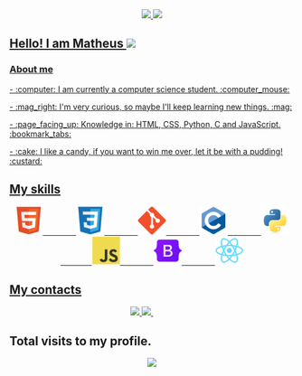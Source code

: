 <div align="center">
  <a href="https://github.com/Ma1heus">
  <img height="180em" src="https://github-readme-stats.vercel.app/api?username=Ma1heus&show_icons=true&theme=tokyonight&include_all_commits=true&count_private=true"/>
  <img height="180em" src="https://github-readme-stats.vercel.app/api/top-langs/?username=Ma1heus&layout=compact&langs_count=7&theme=tokyonight"/>
</div>

## Hello! I am Matheus <img src="https://raw.githubusercontent.com/iampavangandhi/iampavangandhi/master/gifs/Hi.gif" width="30px"></h2>

### About me
<div style="display: inline_block">
  <p> - :computer: I am currently a computer science student. :computer_mouse:</p>
  <p> - :mag_right: I'm very curious, so maybe I'll keep learning new things. :mag:</p>
  <p> - :page_facing_up: Knowledge in: HTML, CSS, Python, C and JavaScript. :bookmark_tabs:</p>
  <p> - :cake: I like a candy, if you want to win me over, let it be with a pudding! :custard:</p>
</div>

## My skills 
<div align="center">
  <img height="50" src="https://raw.githubusercontent.com/devicons/devicon/master/icons/html5/html5-original.svg">
  &nbsp;&nbsp;&nbsp;&nbsp;&nbsp;&nbsp;&nbsp;&nbsp;&nbsp;&nbsp;&nbsp;&nbsp;&nbsp;
  <img height="50" src="https://raw.githubusercontent.com/devicons/devicon/master/icons/css3/css3-original.svg">
  &nbsp;&nbsp;&nbsp;&nbsp;&nbsp;&nbsp;&nbsp;&nbsp;&nbsp;&nbsp;&nbsp;&nbsp;&nbsp;
  <img height="50" src="https://raw.githubusercontent.com/devicons/devicon/master/icons/git/git-original.svg">
  &nbsp;&nbsp;&nbsp;&nbsp;&nbsp;&nbsp;&nbsp;&nbsp;&nbsp;&nbsp;&nbsp;&nbsp;&nbsp;
  <img height="50" src="https://raw.githubusercontent.com/devicons/devicon/master/icons/c/c-original.svg">
  &nbsp;&nbsp;&nbsp;&nbsp;&nbsp;&nbsp;&nbsp;&nbsp;&nbsp;&nbsp;&nbsp;&nbsp;&nbsp;
  <img height="50" src="https://raw.githubusercontent.com/devicons/devicon/master/icons/python/python-original.svg">
  &nbsp;&nbsp;&nbsp;&nbsp;&nbsp;&nbsp;&nbsp;&nbsp;&nbsp;&nbsp;&nbsp;&nbsp;&nbsp;
  <img height="50" src="https://raw.githubusercontent.com/devicons/devicon/master/icons/javascript/javascript-original.svg">
  &nbsp;&nbsp;&nbsp;&nbsp;&nbsp;&nbsp;&nbsp;&nbsp;&nbsp;&nbsp;&nbsp;&nbsp;&nbsp;
  <img height="50" src="https://raw.githubusercontent.com/devicons/devicon/master/icons/bootstrap/bootstrap-original.svg">
  &nbsp;&nbsp;&nbsp;&nbsp;&nbsp;&nbsp;&nbsp;&nbsp;&nbsp;&nbsp;&nbsp;&nbsp;&nbsp;
  <img height="50" src="https://raw.githubusercontent.com/devicons/devicon/master/icons/react/react-original.svg">
</div>
    
## My contacts
<div align="center">
  <a>
      <a href="https://www.linkedin.com/in/matheus-rodrigues-o-ambicioso-em-programacao-e-tecnologia/">
        <img src="https://img.shields.io/badge/linkedin-%230077B5.svg?&style=for-the-badge&logo=linkedin&logoColor=white&link=mailto:https://www.linkedin.com/in/matheus-rodrigues-o-ambicioso-em-programacao-e-tecnologia/"
     </a>
      <a href="mailto:rod.luzmatheus@gmail.com">
        <img src="https://img.shields.io/badge/gmail-D14836?&style=for-the-badge&logo=gmail&logoColor=white&link=mailto:rod.luzmatheus@gmail.com">
    </a>
    &nbsp;&nbsp;&nbsp;&nbsp;&nbsp;&nbsp;&nbsp;&nbsp;&nbsp;
  </a>
</div>  
  
 ## Total visits to my profile. <br>
 <p align="center"> 
   <img alingn="center" src="https://profile-counter.glitch.me/Ma1heus/count.svg" />
 </p>
